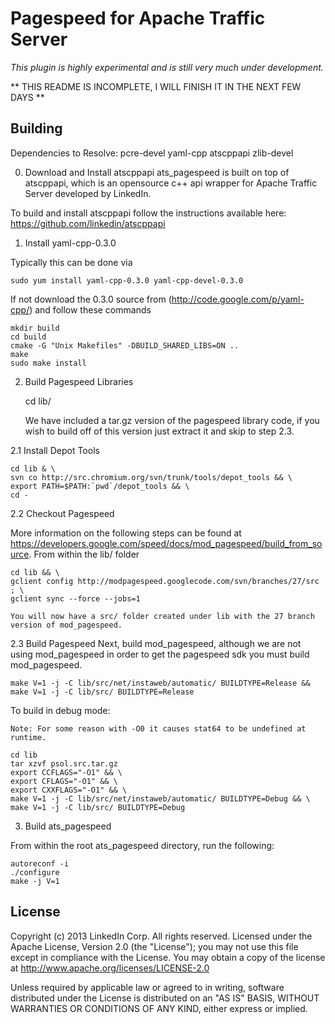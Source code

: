 Pagespeed for Apache Traffic Server
====================================
_This plugin is highly experimental and is still very much under development._ 

** THIS README IS INCOMPLETE, I WILL FINISH IT IN THE NEXT FEW DAYS **

Building
-------------------------------------
Dependencies to Resolve:
pcre-devel
yaml-cpp
atscppapi
zlib-devel


0. Download and Install atscppapi
ats_pagespeed is built on top of atscppapi, which is an opensource c++ api wrapper for Apache Traffic Server developed by LinkedIn.

  To build and install atscppapi follow the instructions available here: https://github.com/linkedin/atscppapi

1. Install yaml-cpp-0.3.0

Typically this can be done via
    
    sudo yum install yaml-cpp-0.3.0 yaml-cpp-devel-0.3.0

If not download the 0.3.0 source from (http://code.google.com/p/yaml-cpp/) and follow these commands     
    
    mkdir build
    cd build
    cmake -G "Unix Makefiles" -DBUILD_SHARED_LIBS=ON ..
    make
    sudo make install
    
2. Build Pagespeed Libraries
    
    cd lib/
   
    We have included a tar.gz version of the pagespeed library code, if you wish to build off of this
    version just extract it and skip to step 2.3.
    
2.1 Install Depot Tools
    
    cd lib & \
    svn co http://src.chromium.org/svn/trunk/tools/depot_tools && \
    export PATH=$PATH:`pwd`/depot_tools && \
    cd -
        
2.2 Checkout Pagespeed

More information on the following steps can be found at https://developers.google.com/speed/docs/mod_pagespeed/build_from_source.
From within the lib/ folder
    
    cd lib && \
    gclient config http://modpagespeed.googlecode.com/svn/branches/27/src ; \
    gclient sync --force --jobs=1

    You will now have a src/ folder created under lib with the 27 branch version of mod_pagespeed.
2.3 Build Pagespeed
Next, build mod_pagespeed, although we are not using mod_pagespeed in order to get the pagespeed
sdk you must build mod_pagespeed.
 
    make V=1 -j -C lib/src/net/instaweb/automatic/ BUILDTYPE=Release &&
    make V=1 -j -C lib/src/ BUILDTYPE=Release

To build in debug mode:
    
    Note: For some reason with -O0 it causes stat64 to be undefined at runtime.
    
    cd lib
    tar xzvf psol.src.tar.gz 
    export CCFLAGS="-O1" && \
    export CFLAGS="-O1" && \
    export CXXFLAGS="-O1" && \
    make V=1 -j -C lib/src/net/instaweb/automatic/ BUILDTYPE=Debug && \
    make V=1 -j -C lib/src/ BUILDTYPE=Debug
    
3. Build ats_pagespeed

From within the root ats_pagespeed directory, run the following:

    autoreconf -i
    ./configure
    make -j V=1

License
---------------------
Copyright (c) 2013 LinkedIn Corp. All rights reserved. 
Licensed under the Apache License, Version 2.0 (the "License"); you may not use this file
except in compliance with the License. You may obtain a copy of the license at
http://www.apache.org/licenses/LICENSE-2.0

Unless required by applicable law or agreed to in writing, software distributed under the
License is distributed on an "AS IS" BASIS, WITHOUT WARRANTIES OR CONDITIONS OF ANY KIND,
either express or implied.    
